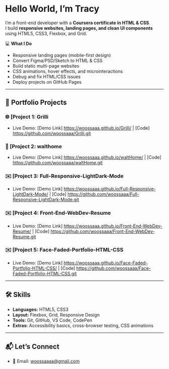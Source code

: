 #  Hello World, I’m Tracy

I’m a front-end developer with a **Coursera certificate in HTML & CSS**.  
I build **responsive websites, landing pages, and clean UI components** using HTML5, CSS3, Flexbox, and Grid.  

💻 **What I Do**
- Responsive landing pages (mobile-first design)  
- Convert Figma/PSD/Sketch to HTML & CSS  
- Build static multi-page websites  
- CSS animations, hover effects, and microinteractions  
- Debug and fix HTML/CSS issues  
- Deploy projects on GitHub Pages  

---

## 🚀 Portfolio Projects

### 🌐 [Project 1: Grilli
- Live Demo: [Demo Link] https://woossaaa.github.io/Grilli/ | [Code] https://github.com/woossaaa/Grilli.git  

### 📱 [Project 2: walthome
- Live Demo: [Demo Link] https://woossaaa.github.io/waltHome/ | [Code] https://github.com/woossaaa/waltHome.git  

### ✉️ [Project 3: Full-Responsive-LightDark-Mode
- Live Demo: [Demo Link] https://woossaaa.github.io/Full-Responsive-LightDark-Mode/ | [Code] https://github.com/woossaaa/Full-Responsive-LightDark-Mode.git
  
### ✉️ [Project 4: Front-End-WebDev-Resume
- Live Demo: [Demo Link] https://woossaaa.github.io/Front-End-WebDev-Resume/ | [Code] https://github.com/woossaaa/Front-End-WebDev-Resume.git  

### ✉️ [Project 5: Face-Faded-Portfolio-HTML-CSS
- Live Demo: [Demo Link] https://woossaaa.github.io/Face-Faded-Portfolio-HTML-CSS/ | [Code] https://github.com/woossaaa/Face-Faded-Portfolio-HTML-CSS.git 

---

## 🛠️ Skills
- **Languages:** HTML5, CSS3  
- **Layout:** Flexbox, Grid, Responsive Design  
- **Tools:** Git, GitHub, VS Code, CodePen  
- **Extras:** Accessibility basics, cross-browser testing, CSS animations  

---

## 📬 Let’s Connect
- 📧 Email: woossaaaa@gmail.com  
